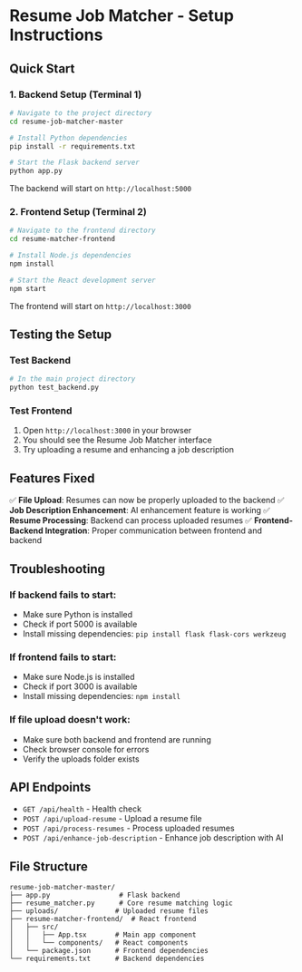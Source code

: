 # Resume Job Matcher - Setup Instructions

## Quick Start

### 1. Backend Setup (Terminal 1)
```bash
# Navigate to the project directory
cd resume-job-matcher-master

# Install Python dependencies
pip install -r requirements.txt

# Start the Flask backend server
python app.py
```

The backend will start on `http://localhost:5000`

### 2. Frontend Setup (Terminal 2)
```bash
# Navigate to the frontend directory
cd resume-matcher-frontend

# Install Node.js dependencies
npm install

# Start the React development server
npm start
```

The frontend will start on `http://localhost:3000`

## Testing the Setup

### Test Backend
```bash
# In the main project directory
python test_backend.py
```

### Test Frontend
1. Open `http://localhost:3000` in your browser
2. You should see the Resume Job Matcher interface
3. Try uploading a resume and enhancing a job description

## Features Fixed

✅ **File Upload**: Resumes can now be properly uploaded to the backend
✅ **Job Description Enhancement**: AI enhancement feature is working
✅ **Resume Processing**: Backend can process uploaded resumes
✅ **Frontend-Backend Integration**: Proper communication between frontend and backend

## Troubleshooting

### If backend fails to start:
- Make sure Python is installed
- Check if port 5000 is available
- Install missing dependencies: `pip install flask flask-cors werkzeug`

### If frontend fails to start:
- Make sure Node.js is installed
- Check if port 3000 is available
- Install missing dependencies: `npm install`

### If file upload doesn't work:
- Make sure both backend and frontend are running
- Check browser console for errors
- Verify the uploads folder exists

## API Endpoints

- `GET /api/health` - Health check
- `POST /api/upload-resume` - Upload a resume file
- `POST /api/process-resumes` - Process uploaded resumes
- `POST /api/enhance-job-description` - Enhance job description with AI

## File Structure

```
resume-job-matcher-master/
├── app.py                 # Flask backend
├── resume_matcher.py      # Core resume matching logic
├── uploads/              # Uploaded resume files
├── resume-matcher-frontend/  # React frontend
│   ├── src/
│   │   ├── App.tsx       # Main app component
│   │   └── components/   # React components
│   └── package.json      # Frontend dependencies
└── requirements.txt      # Backend dependencies
``` 